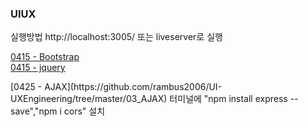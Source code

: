 ### UIUX

실행방법
http://localhost:3005/ 또는 liveserver로 실행 

[0415 - Bootstrap](https://github.com/rambus2006/UI-UXEngineering/tree/master/01_bootstrap)
<br/>
[0415 - jquery](https://github.com/rambus2006/UI-UXEngineering/tree/master/02_jquery)
<br/>
<p>
[0425 - AJAX](https://github.com/rambus2006/UI-UXEngineering/tree/master/03_AJAX)
  터미널에 "npm install express --save","npm i cors" 설치 
</p>
<br/>
